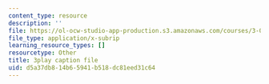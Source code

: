 ```yaml
---
content_type: resource
description: ''
file: https://ol-ocw-studio-app-production.s3.amazonaws.com/courses/3-091sc-introduction-to-solid-state-chemistry-fall-2010/d5a37db814b65941b518dc81eed31c64_vJChxpbx_Oo.vtt
file_type: application/x-subrip
learning_resource_types: []
resourcetype: Other
title: 3play caption file
uid: d5a37db8-14b6-5941-b518-dc81eed31c64
---
```

